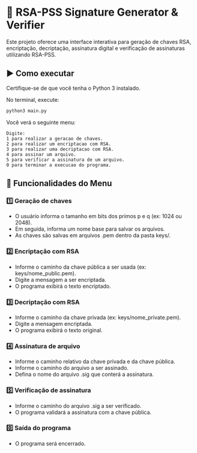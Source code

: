 # 🔐 RSA-PSS Signature Generator & Verifier

Este projeto oferece uma interface interativa para geração de chaves RSA, encriptação, decriptação, assinatura digital e verificação de assinaturas utilizando RSA-PSS.

## ▶️ Como executar

Certifique-se de que você tenha o Python 3 instalado.

No terminal, execute:

```bash
python3 main.py
```
Você verá o seguinte menu:
```
Digite:
1 para realizar a geracao de chaves.
2 para realizar um encriptacao com RSA.
3 para realizar uma decriptacao com RSA.
4 para assinar um arquivo.
5 para verificar a assinatura de um arquivo.
0 para terminar a execucao do programa.
```
## 🧭 Funcionalidades do Menu
### 1️⃣ Geração de chaves
- O usuário informa o tamanho em bits dos primos p e q (ex: 1024 ou 2048).
- Em seguida, informa um nome base para salvar os arquivos.
- As chaves são salvas em arquivos .pem dentro da pasta keys/.

### 2️⃣ Encriptação com RSA
- Informe o caminho da chave pública a ser usada (ex: keys/nome_public.pem).
- Digite a mensagem a ser encriptada.
- O programa exibirá o texto encriptado.

### 3️⃣ Decriptação com RSA
- Informe o caminho da chave privada (ex: keys/nome_private.pem).
- Digite a mensagem encriptada.
- O programa exibirá o texto original.

### 4️⃣ Assinatura de arquivo
- Informe o caminho relativo da chave privada e da chave pública.
- Informe o caminho do arquivo a ser assinado.
- Defina o nome do arquivo .sig que conterá a assinatura.

### 5️⃣ Verificação de assinatura
- Informe o caminho do arquivo .sig a ser verificado.
- O programa validará a assinatura com a chave pública.

### 0️⃣ Saída do programa
- O programa será encerrado.

